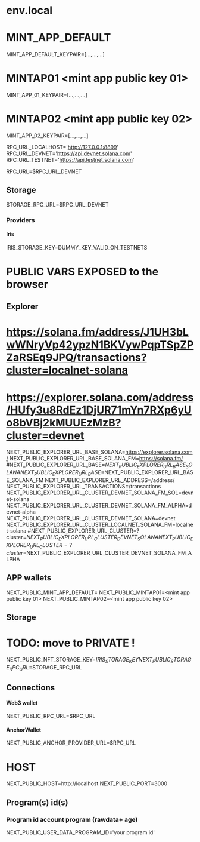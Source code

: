 # env.local


# MINT_APP_DEFAULT <mint app default public key>
MINT_APP_DEFAULT_KEYPAIR=[...,...,...]

# MINTAP01 <mint app public key 01>
MINT_APP_01_KEYPAIR=[...,...,...]

# MINTAP02 <mint app public key 02>
MINT_APP_02_KEYPAIR=[...,...,...]


RPC_URL_LOCALHOST='http://127.0.0.1:8899'
RPC_URL_DEVNET='https://api.devnet.solana.com'
RPC_URL_TESTNET='https://api.testnet.solana.com'

RPC_URL=$RPC_URL_DEVNET

## Storage
STORAGE_RPC_URL=$RPC_URL_DEVNET

### Providers
#### Iris
IRIS_STORAGE_KEY=DUMMY_KEY_VALID_ON_TESTNETS

# PUBLIC VARS EXPOSED to the browser


## Explorer
# https://solana.fm/address/J1UH3bLwWNryVp42ypzN1BKVywPqpTSpZPZaRSEq9JPQ/transactions?cluster=localnet-solana
# https://explorer.solana.com/address/HUfy3u8RdEz1DjUR71mYn7RXp6yUo8bVBj2kMUUEzMzB?cluster=devnet
NEXT_PUBLIC_EXPLORER_URL_BASE_SOLANA=https://explorer.solana.com/
NEXT_PUBLIC_EXPLORER_URL_BASE_SOLANA_FM=https://solana.fm/
#NEXT_PUBLIC_EXPLORER_URL_BASE=$NEXT_PUBLIC_EXPLORER_URL_BASE_SOLANA
NEXT_PUBLIC_EXPLORER_URL_BASE=$NEXT_PUBLIC_EXPLORER_URL_BASE_SOLANA_FM
NEXT_PUBLIC_EXPLORER_URL_ADDRESS=/address/
NEXT_PUBLIC_EXPLORER_URL_TRANSACTIONS=/transactions
NEXT_PUBLIC_EXPLORER_URL_CLUSTER_DEVNET_SOLANA_FM_SOL=devnet-solana
NEXT_PUBLIC_EXPLORER_URL_CLUSTER_DEVNET_SOLANA_FM_ALPHA=devnet-alpha
NEXT_PUBLIC_EXPLORER_URL_CLUSTER_DEVNET_SOLANA=devnet
NEXT_PUBLIC_EXPLORER_URL_CLUSTER_LOCALNET_SOLANA_FM=localnet-solana
#NEXT_PUBLIC_EXPLORER_URL_CLUSTER=?cluster=$NEXT_PUBLIC_EXPLORER_URL_CLUSTER_DEVNET_SOLANA
NEXT_PUBLIC_EXPLORER_URL_CLUSTER=?cluster=$NEXT_PUBLIC_EXPLORER_URL_CLUSTER_DEVNET_SOLANA_FM_ALPHA


## APP wallets
NEXT_PUBLIC_MINT_APP_DEFAULT=<mint app default public key>
NEXT_PUBLIC_MINTAP01=<mint app public key 01>
NEXT_PUBLIC_MINTAP02=<mint app public key 02>

## Storage
# TODO: move to PRIVATE !
NEXT_PUBLIC_NFT_STORAGE_KEY=$IRIS_STORAGE_KEY
NEXT_PUBLIC_STORAGE_RPC_URL=$STORAGE_RPC_URL

## Connections
#### Web3 wallet
NEXT_PUBLIC_RPC_URL=$RPC_URL
#### AnchorWallet
NEXT_PUBLIC_ANCHOR_PROVIDER_URL=$RPC_URL

# HOST
NEXT_PUBLIC_HOST=http://localhost
NEXT_PUBLIC_PORT=3000

## Program(s) id(s)

### Program id account program (rawdata+ age)
NEXT_PUBLIC_USER_DATA_PROGRAM_ID='your program id'
